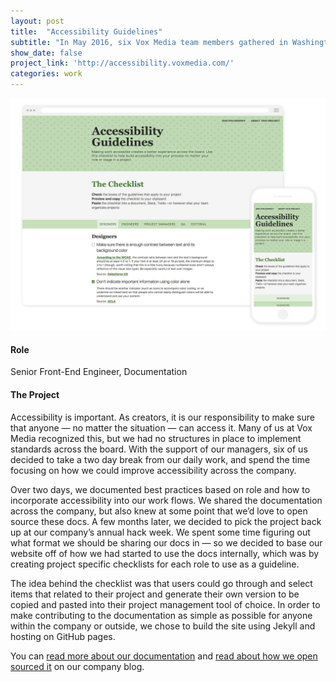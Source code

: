 ```yaml
---
layout: post
title:  "Accessibility Guidelines"
subtitle: "In May 2016, six Vox Media team members gathered in Washington, D.C. for two days to figure out how to approach accessibility on a company-wide scale. We picked this project back up a few months later and built a tool anyone can use."
show_date: false
project_link: 'http://accessibility.voxmedia.com/'
categories: work
---
```


![Image of the Accessibility Guidelines website](/assets/images/work/a11y1.jpg)

#### Role
Senior Front-End Engineer, Documentation

#### The Project

Accessibility is important. As creators, it is our responsibility to make sure that anyone — no matter the situation — can access it. Many of us at Vox Media recognized this, but we had no structures in place to implement standards across the board. With the support of our managers, six of us decided to take a two day break from our daily work, and spend the time focusing on how we could improve accessibility across the company.

Over two days, we documented best practices based on role and how to incorporate accessibility into our work flows. We shared the documentation across the company, but also knew at some point that we’d love to open source these docs. A few months later, we decided to pick the project back up at our company’s annual hack week. We spent some time figuring out what format we should be sharing our docs in — so we decided to base our website off of how we had started to use the docs internally, which was by creating project specific checklists for each role to use as a guideline.

The idea behind the checklist was that users could go through and select items that related to their project and generate their own version to be copied and pasted into their project management tool of choice. In order to make contributing to the documentation as simple as possible for anyone within the company or outside, we chose to build the site using Jekyll and hosting on GitHub pages.

You can [read more about our documentation](http://product.voxmedia.com/2016/5/11/11612516/accessibility-matters-and-heres-what-were-doing-about-it) and [read about how we open sourced it](http://product.voxmedia.com/2016/7/18/12214220/accessibility-open-source) on our company blog.
